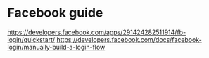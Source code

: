 # Facebook guide
https://developers.facebook.com/apps/291424282511914/fb-login/quickstart/
https://developers.facebook.com/docs/facebook-login/manually-build-a-login-flow